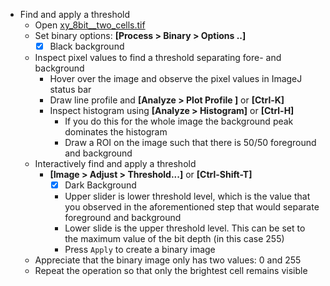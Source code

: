 - Find and apply a threshold
  - Open [xy_8bit__two_cells.tif](https://github.com/NEUBIAS/training-resources/raw/master/image_data/xy_8bit__two_cells.tif)
  - Set binary options: **[Process > Binary > Options ..]** 
    - [X] Black background
  - Inspect pixel values to find a threshold separating fore- and background
    - Hover over the image and observe the pixel values in ImageJ status bar
    - Draw line profile and **[Analyze > Plot Profile ]** or **[Ctrl-K]**
    - Inspect histogram using **[Analyze > Histogram]** or **[Ctrl-H]**
      - If you do this for the whole image the background peak dominates the histogram
      - Draw a ROI on the image such that there is 50/50 foreground and background
  - Interactively find and apply a threshold
    - **[Image > Adjust > Threshold...]** or **[Ctrl-Shift-T]**
      - [X] Dark Background
      - Upper slider is lower threshold level, which is the value that you observed in the aforementioned step that would separate foreground and background
      - Lower slide is the upper threshold level. This can be set to the maximum value of the bit depth (in this case 255)
      - Press `Apply` to create a binary image
  - Appreciate that the binary image only has two values: 0 and 255
  - Repeat the operation so that only the brightest cell remains visible